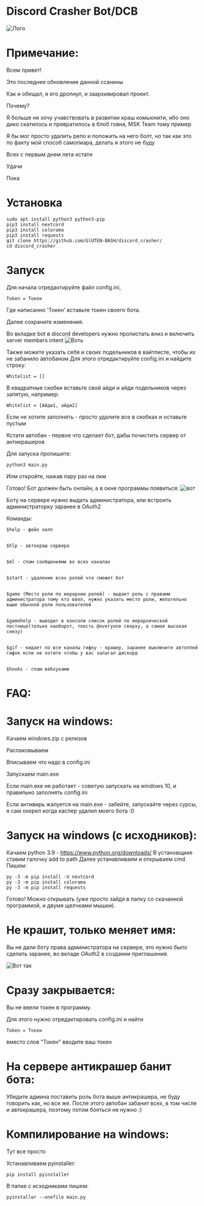 # Discord Crasher Bot/DCB
![Лого](https://i.ibb.co/VjfhxXQ/photo-2021-02-13-22-31-00.jpg)

# Примечание:
Всем привет!

Это последнее обновление данной ссанины

Как и обещал, я его дропнул, и заархивировал проект.

Почему?

Я больше не хочу учавствовать в развитии краш комьюнити, ибо оно дико скатилось и превратилось в блоб говна, MSK Team тому пример

Я бы мог просто удалить репо и положить на него болт, но так как это по факту мой способ самопиара, делать я этого не буду

Всех с первым днем лета кстати

Удачи

Пока
# Установка
```
sudo apt install python3 python3-pip
pip3 install nextcord
pip3 install colorama
pip3 install requests
git clone https://github.com/GlUTEN-BASH/discord_crasher/
cd discord_crasher
```
# Запуск 
Для начала отредактируйте файл config.ini, 
```
Token = Токен
```
Где написанно 'Токен' вставьте токен своего бота.

Далее сохраните изменения.

Во вкладке bot в discord developers нужно пролистать вниз и включить server members intent
![Воть](https://i.ibb.co/c8cZ68g/unknown.png)

Также можете указать себя и своих подельников в вайтлисте, чтобы их не забанило автобаном
Для этого отредактируйте config.ini и найдите строку:
```
Whitelist = []
```
В квадратные скобки вставьте свой айди и айди подельников через запятую, например:
```
Whitelist = [Айди1, айди2]
```

Если не хотите заполнять - просто удалите все в скобках и оставьте пустым

Кстати автобан - первое что сделает бот, дабы почистить сервер от антикрашеров

Для запуска пропишите:
```
python3 main.py
```
Илм откройте, нажав пару раз на лкм

Готово! Бот должен быть онлайн, а в окне программы появиться:
![вот](https://i.ibb.co/CBjMWqf/photo-2021-02-13-22-41-43.jpg)

Боту на сервере нужно выдать администратора, или встроить администраторку заранее в OAuth2

Команды:

```
$help - фейк хелп


$hlp - автокраш сервера


$ml - спам сообщениями во всех каналах


$start - удаление всех ролей что сможет бот


$game (Место роли по иерархии ролей) - выдает роль с правами администратора тому кто ввел, нужно указать место роли, желательно выше обычной роли пользователей


$gamehelp - выводит в консоли список ролей по иерархической лестнице(только наоборот, тоесть @everyone сверху, а самая высокая снизу)


$gif - кидает по все каналы гифку - крашер, заранее выключите автоплей гифок если не хотите чтобы у вас залагал дискорд


$hooks - спам вебхуками
```


# FAQ:
# Запуск на windows:

Качаем windows.zip с релизов

Распаковываем

Вписываем что надо в config.ini

Запускаем main.exe

Если main.exe не работает - советую запускать на windows 10, и правильно заполнять config.ini

Если антивирь жалуется на main.exe - забейте, запускайте через сурсы, я сам охерел когда каспер удалил моего бота :0

# Запуск на windows (с исходников):

Качаем python 3.9 - https://www.python.org/downloads/
В установщике ставим галочку add to path
Далее устанавливаем
и открываем cmd 
Пишем:
```
py -3 -m pip install -U nextcord
py -3 -m pip install colorama
py -3 -m pip install requests
```
Готово! Можно открывать (уже просто зайдя в папку со скачанной программой, и двумя щелчками мышки).


# Не крашит, только меняет имя:

Вы не дали боту права администратора на сервере, это нужно было сделать заранее, во вкладе OAuth2 в создании приглашения.

![Вот так](https://i.ibb.co/nnsgk4w/chrome-kdp4-Swtw22.png)

# Сразу закрывается:

Вы не ввели токен в программу.

Для этого нужно отредактировать config.ini и найти
```
Token = Токен
```
вместо слов "Токен" вводите ваш токен


# На сервере антикрашер банит бота:

Убедите админа поставить роль бота выше антикрашера, не буду говорить как, но все же. После этого автобан забанит всех, в том числе и автокрашера, поэтому потом бояться не нужно :)

# Компилирование на windows:

Тут все просто

Устанавливаем pyinstaller:

```
pip install pyinstaller
```

В папке с исходниками пишем:

```
pyinstaller --onefile main.py
```



